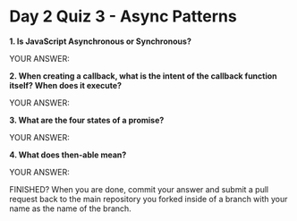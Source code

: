 # Day 2 Quiz 3 - Async Patterns

**1. Is JavaScript Asynchronous or Synchronous?**

YOUR ANSWER:

**2. When creating a callback, what is the intent of the callback function itself? When does it execute?**

YOUR ANSWER:

**3. What are the four states of a promise?**

YOUR ANSWER:

**4. What does then-able mean?**

YOUR ANSWER:

FINISHED? When you are done, commit your answer and submit a pull request back to the main repository you forked inside of a branch with your name as the name of the branch.
